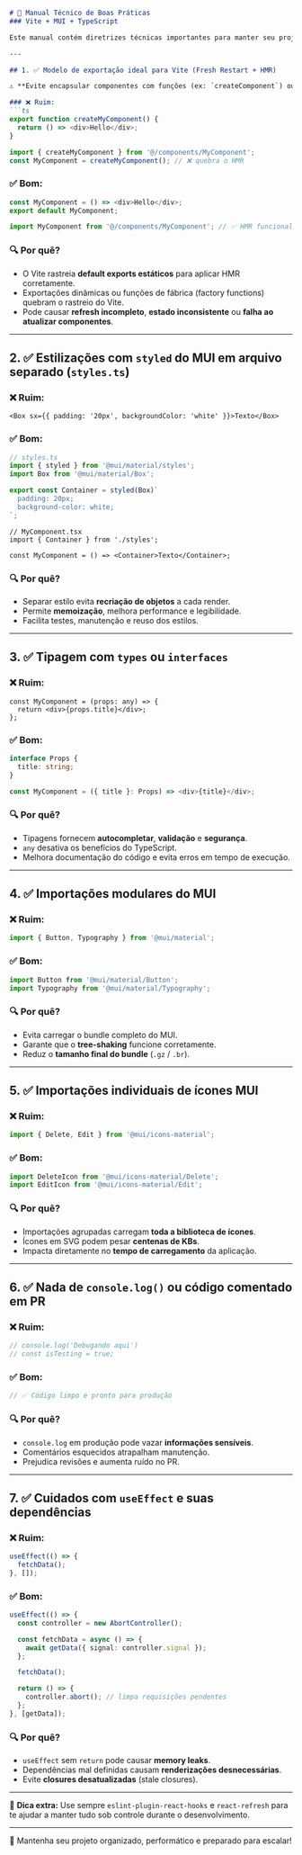 ```md
# 📘 Manual Técnico de Boas Práticas  
### Vite + MUI + TypeScript

Este manual contém diretrizes técnicas importantes para manter seu projeto limpo, performático e compatível com o comportamento esperado do Vite, especialmente durante o desenvolvimento com Hot Module Replacement (HMR).

---

## 1. ✅ Modelo de exportação ideal para Vite (Fresh Restart + HMR)

⚠️ **Evite encapsular componentes com funções (ex: `createComponent`) ou usar `export function`.**

### ❌ Ruim:
```ts
export function createMyComponent() {
  return () => <div>Hello</div>;
}
```

```ts
import { createMyComponent } from '@/components/MyComponent';
const MyComponent = createMyComponent(); // ❌ quebra o HMR
```

### ✅ Bom:
```ts
const MyComponent = () => <div>Hello</div>;
export default MyComponent;
```

```ts
import MyComponent from '@/components/MyComponent'; // ✅ HMR funcional
```

### 🔍 Por quê?
- O Vite rastreia **default exports estáticos** para aplicar HMR corretamente.
- Exportações dinâmicas ou funções de fábrica (factory functions) quebram o rastreio do Vite.
- Pode causar **refresh incompleto**, **estado inconsistente** ou **falha ao atualizar componentes**.

---

## 2. ✅ Estilizações com `styled` do MUI em arquivo separado (`styles.ts`)

### ❌ Ruim:
```tsx
<Box sx={{ padding: '20px', backgroundColor: 'white' }}>Texto</Box>
```

### ✅ Bom:
```ts
// styles.ts
import { styled } from '@mui/material/styles';
import Box from '@mui/material/Box';

export const Container = styled(Box)`
  padding: 20px;
  background-color: white;
`;
```

```tsx
// MyComponent.tsx
import { Container } from './styles';

const MyComponent = () => <Container>Texto</Container>;
```

### 🔍 Por quê?
- Separar estilo evita **recriação de objetos** a cada render.
- Permite **memoização**, melhora performance e legibilidade.
- Facilita testes, manutenção e reuso dos estilos.

---

## 3. ✅ Tipagem com `types` ou `interfaces`

### ❌ Ruim:
```tsx
const MyComponent = (props: any) => {
  return <div>{props.title}</div>;
};
```

### ✅ Bom:
```ts
interface Props {
  title: string;
}

const MyComponent = ({ title }: Props) => <div>{title}</div>;
```

### 🔍 Por quê?
- Tipagens fornecem **autocompletar**, **validação** e **segurança**.
- `any` desativa os benefícios do TypeScript.
- Melhora documentação do código e evita erros em tempo de execução.

---

## 4. ✅ Importações modulares do MUI

### ❌ Ruim:
```ts
import { Button, Typography } from '@mui/material';
```

### ✅ Bom:
```ts
import Button from '@mui/material/Button';
import Typography from '@mui/material/Typography';
```

### 🔍 Por quê?
- Evita carregar o bundle completo do MUI.
- Garante que o **tree-shaking** funcione corretamente.
- Reduz o **tamanho final do bundle** (`.gz` / `.br`).

---

## 5. ✅ Importações individuais de ícones MUI

### ❌ Ruim:
```ts
import { Delete, Edit } from '@mui/icons-material';
```

### ✅ Bom:
```ts
import DeleteIcon from '@mui/icons-material/Delete';
import EditIcon from '@mui/icons-material/Edit';
```

### 🔍 Por quê?
- Importações agrupadas carregam **toda a biblioteca de ícones**.
- Ícones em SVG podem pesar **centenas de KBs**.
- Impacta diretamente no **tempo de carregamento** da aplicação.

---

## 6. ✅ Nada de `console.log()` ou código comentado em PR

### ❌ Ruim:
```ts
// console.log('Debugando aqui')
// const isTesting = true;
```

### ✅ Bom:
```ts
// ✅ Código limpo e pronto para produção
```

### 🔍 Por quê?
- `console.log` em produção pode vazar **informações sensíveis**.
- Comentários esquecidos atrapalham manutenção.
- Prejudica revisões e aumenta ruído no PR.

---

## 7. ✅ Cuidados com `useEffect` e suas dependências

### ❌ Ruim:
```ts
useEffect(() => {
  fetchData();
}, []);
```

### ✅ Bom:
```ts
useEffect(() => {
  const controller = new AbortController();

  const fetchData = async () => {
    await getData({ signal: controller.signal });
  };

  fetchData();

  return () => {
    controller.abort(); // limpa requisições pendentes
  };
}, [getData]);
```

### 🔍 Por quê?
- `useEffect` sem `return` pode causar **memory leaks**.
- Dependências mal definidas causam **renderizações desnecessárias**.
- Evite **closures desatualizadas** (stale closures).

---

📌 **Dica extra:** Use sempre `eslint-plugin-react-hooks` e `react-refresh` para te ajudar a manter tudo sob controle durante o desenvolvimento.

---

🚀 Mantenha seu projeto organizado, performático e preparado para escalar!

```
